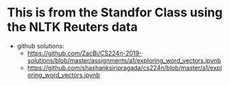 # This is from the Standfor Class using the NLTK Reuters data


- github solutions:
  - https://github.com/ZacBi/CS224n-2019-solutions/blob/master/assignments/a1/exploring_word_vectors.ipynb
  - https://github.com/shashanksiripragada/cs224n/blob/master/a1/exploring_word_vectors.ipynb
